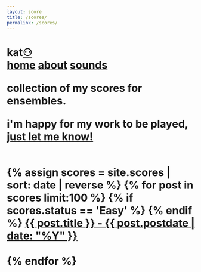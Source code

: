 ```yaml
---
layout: score
title: /scores/
permalink: /scores/
---
```


  <h1>kat<a href="/manifesto/">⚇</a>
  <nav>
      <a href="/">home</a>
  	 <a href="/about/">about</a>
  	 <a href="/sounds/">sounds</a>
  </nav>

<article>
<p>collection of my scores for ensembles.</p>
<p>i'm happy for my work to be played, <a href="/contact/">just let me know!</a></p>
</article>

<br>
 <div id="post">
		{% assign scores = site.scores | sort: date | reverse %}
		{% for post in scores limit:100  %}
		{% if scores.status == 'Easy' %}
		{% endif %}
<a href="{{ post.url }}">{{ post.title }} - {{ post.postdate | date: "%Y" }}</a><br><br>
		{% endfor %}
